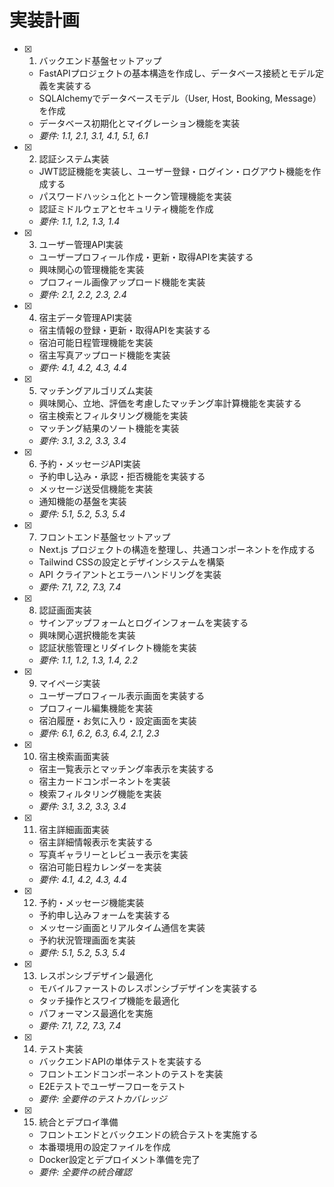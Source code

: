 # 実装計画

- [x] 1. バックエンド基盤セットアップ
  - FastAPIプロジェクトの基本構造を作成し、データベース接続とモデル定義を実装する
  - SQLAlchemyでデータベースモデル（User, Host, Booking, Message）を作成
  - データベース初期化とマイグレーション機能を実装
  - _要件: 1.1, 2.1, 3.1, 4.1, 5.1, 6.1_

- [x] 2. 認証システム実装
  - JWT認証機能を実装し、ユーザー登録・ログイン・ログアウト機能を作成する
  - パスワードハッシュ化とトークン管理機能を実装
  - 認証ミドルウェアとセキュリティ機能を作成
  - _要件: 1.1, 1.2, 1.3, 1.4_

- [x] 3. ユーザー管理API実装
  - ユーザープロフィール作成・更新・取得APIを実装する
  - 興味関心の管理機能を実装
  - プロフィール画像アップロード機能を実装
  - _要件: 2.1, 2.2, 2.3, 2.4_

- [x] 4. 宿主データ管理API実装
  - 宿主情報の登録・更新・取得APIを実装する
  - 宿泊可能日程管理機能を実装
  - 宿主写真アップロード機能を実装
  - _要件: 4.1, 4.2, 4.3, 4.4_

- [x] 5. マッチングアルゴリズム実装
  - 興味関心、立地、評価を考慮したマッチング率計算機能を実装する
  - 宿主検索とフィルタリング機能を実装
  - マッチング結果のソート機能を実装
  - _要件: 3.1, 3.2, 3.3, 3.4_

- [x] 6. 予約・メッセージAPI実装
  - 予約申し込み・承認・拒否機能を実装する
  - メッセージ送受信機能を実装
  - 通知機能の基盤を実装
  - _要件: 5.1, 5.2, 5.3, 5.4_

- [x] 7. フロントエンド基盤セットアップ
  - Next.js プロジェクトの構造を整理し、共通コンポーネントを作成する
  - Tailwind CSSの設定とデザインシステムを構築
  - API クライアントとエラーハンドリングを実装
  - _要件: 7.1, 7.2, 7.3, 7.4_

- [x] 8. 認証画面実装
  - サインアップフォームとログインフォームを実装する
  - 興味関心選択機能を実装
  - 認証状態管理とリダイレクト機能を実装
  - _要件: 1.1, 1.2, 1.3, 1.4, 2.2_

- [x] 9. マイページ実装
  - ユーザープロフィール表示画面を実装する
  - プロフィール編集機能を実装
  - 宿泊履歴・お気に入り・設定画面を実装
  - _要件: 6.1, 6.2, 6.3, 6.4, 2.1, 2.3_

- [x] 10. 宿主検索画面実装
  - 宿主一覧表示とマッチング率表示を実装する
  - 宿主カードコンポーネントを実装
  - 検索フィルタリング機能を実装
  - _要件: 3.1, 3.2, 3.3, 3.4_

- [x] 11. 宿主詳細画面実装
  - 宿主詳細情報表示を実装する
  - 写真ギャラリーとレビュー表示を実装
  - 宿泊可能日程カレンダーを実装
  - _要件: 4.1, 4.2, 4.3, 4.4_

- [x] 12. 予約・メッセージ機能実装
  - 予約申し込みフォームを実装する
  - メッセージ画面とリアルタイム通信を実装
  - 予約状況管理画面を実装
  - _要件: 5.1, 5.2, 5.3, 5.4_

- [x] 13. レスポンシブデザイン最適化
  - モバイルファーストのレスポンシブデザインを実装する
  - タッチ操作とスワイプ機能を最適化
  - パフォーマンス最適化を実施
  - _要件: 7.1, 7.2, 7.3, 7.4_

- [x] 14. テスト実装
  - バックエンドAPIの単体テストを実装する
  - フロントエンドコンポーネントのテストを実装
  - E2Eテストでユーザーフローをテスト
  - _要件: 全要件のテストカバレッジ_

- [x] 15. 統合とデプロイ準備
  - フロントエンドとバックエンドの統合テストを実施する
  - 本番環境用の設定ファイルを作成
  - Docker設定とデプロイメント準備を完了
  - _要件: 全要件の統合確認_